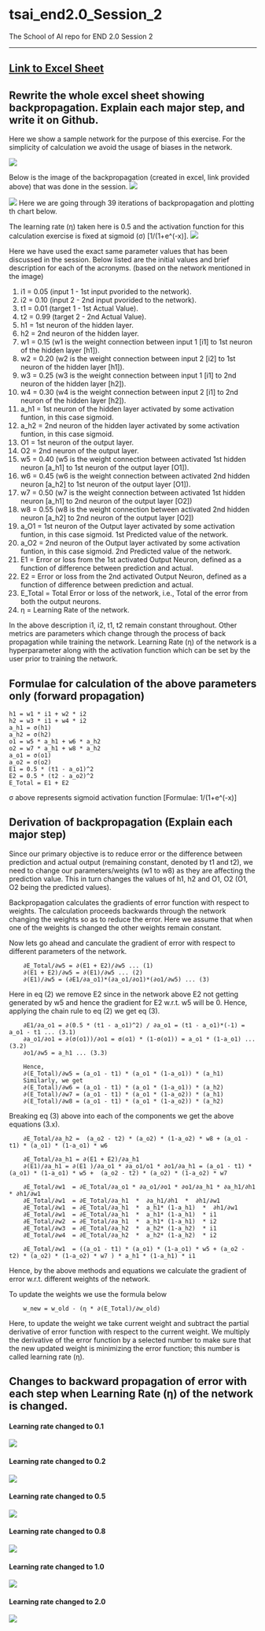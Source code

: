 # tsai_end2.0_Session_2
The School of AI repo for END 2.0 Session 2

---
## [Link to Excel Sheet](https://github.com/anirbanmukherjee2709/tsai_end2.0_Session_2/raw/main/Session_2_Backpropogation.xlsx)
## Rewrite the whole excel sheet showing backpropagation. Explain each major step, and write it on Github.
Here we show a sample network for the purpose of this exercise. For the simplicity of calculation we avoid the usage of biases in the network.

![](Metrics_Calc.png)

Below is the image of the backpropagation (created in excel, link provided above) that was done in the session.
![](Backpropogation_derivation.png)

![](Backpropogation_table.png)
Here we are going through 39 iterations of backpropagation and plotting th chart below.

The learning rate (η) taken here is 0.5 and the activation function for this calculation exercise is fixed at sigmoid (σ) [1/(1+e^(-x)].
![](eta%20%3D%200.5.png)

Here we have used the exact same parameter values that has been discussed in the session. Below listed are the initial values and brief description for each of the acronyms. (based on the network mentioned in the image)
1. i1 = 0.05 (input 1 - 1st input pvorided to the network).
2. i2 = 0.10 (input 2 - 2nd input pvorided to the network).
3. t1 = 0.01 (target 1 - 1st Actual Value).
4. t2 = 0.99 (target 2 - 2nd Actual Value).
5. h1 = 1st neuron of the hidden layer.
6. h2 = 2nd neuron of the hidden layer.
7. w1 = 0.15 (w1 is the weight connection between input 1 [i1] to 1st neuron of the hidden layer [h1]).
8. w2 = 0.20 (w2 is the weight connection between input 2 [i2] to 1st neuron of the hidden layer [h1]).
9. w3 = 0.25 (w3 is the weight connection between input 1 [i1] to 2nd neuron of the hidden layer [h2]).
10. w4 = 0.30 (w4 is the weight connection between input 2 [i1] to 2nd neuron of the hidden layer [h2]).
11. a_h1 = 1st neuron of the hidden layer activated by some activation funtion, in this case sigmoid.
12. a_h2 = 2nd neuron of the hidden layer activated by some activation funtion, in this case sigmoid.
13. O1 = 1st neuron of the output layer.
14. O2 = 2nd neuron of the output layer.
15. w5 = 0.40 (w5 is the weight connection between activated 1st hidden neuron [a_h1] to 1st neuron of the output layer [O1]).
16. w6 = 0.45 (w6 is the weight connection between activated 2nd hidden neuron [a_h2] to 1st neuron of the output layer [O1]).
17. w7 = 0.50 (w7 is the weight connection between activated 1st hidden neuron [a_h1] to 2nd neuron of the output layer [O2])
18. w8 = 0.55 (w8 is the weight connection between activated 2nd hidden neuron [a_h2] to 2nd neuron of the output layer [O2])
19. a_O1 = 1st neuron of the Output layer activated by some activation funtion, in this case sigmoid. 1st Predicted value of the network.
20. a_O2 = 2nd neuron of the Output layer activated by some activation funtion, in this case sigmoid. 2nd Predicted value of the network.
21. E1 = Error or loss from the 1st activated Output Neuron, defined as a function of difference between prediction and actual.
22. E2 = Error or loss from the 2nd activated Output Neuron, defined as a function of difference between prediction and actual.
23. E_Total = Total Error or loss of the network, i.e., Total of the error from both the output neurons.
24. η = Learning Rate of the network.

In the above description i1, i2, t1, t2 remain constant throughout. Other metrics are parameters which change through the process of back propagation while training the network.
Learning Rate (η) of the network is a hyperparameter along with the activation function which can be set by the user prior to training the network.

## Formulae for calculation of the above parameters only (forward propagation)
    h1 = w1 * i1 + w2 * i2
    h2 = w3 * i1 + w4 * i2
    a_h1 = σ(h1)
    a_h2 = σ(h2)
    o1 = w5 * a_h1 + w6 * a_h2
    o2 = w7 * a_h1 + w8 * a_h2
    a_o1 = σ(o1)
    a_o2 = σ(o2)
    E1 = 0.5 * (t1 - a_o1)^2
    E2 = 0.5 * (t2 - a_o2)^2
    E_Total = E1 + E2

σ above represents sigmoid activation function [Formulae: 1/(1+e^(-x)]

## Derivation of backpropagation (Explain each major step)
Since our primary objective is to reduce error or the difference between prediction and actual output (remaining constant, denoted by t1 and t2), we need to change our parameters/weights (w1 to w8) as they are affecting the prediction value. This in turn changes the values of h1, h2 and O1, O2 (O1, O2 being the predicted values).

Backpropagation calculates the gradients of error function with respect to weights. The calculation proceeds backwards through the network changing the weights so as to reduce the error. Here we assume that when one of the weights is changed the other weights remain constant.

Now lets go ahead and canculate the gradient of error with respect to different parameters of the network.
```
    ∂E_Total/∂w5 = ∂(E1 + E2)/∂w5 ... (1)
    ∂(E1 + E2)/∂w5 = ∂(E1)/∂w5 ... (2)
    ∂(E1)/∂w5 = (∂E1/∂a_o1)*(∂a_o1/∂o1)*(∂o1/∂w5) ... (3)
```
Here in eq (2) we remove E2 since in the network above E2 not getting generated by w5 and hence the gradient for E2 w.r.t. w5 will be 0. Hence, applying the chain rule to eq (2) we get eq (3).
```
    ∂E1/∂a_o1 = ∂(0.5 * (t1 - a_o1)^2) / ∂a_o1 = (t1 - a_o1)*(-1) = a_o1 - t1 ... (3.1)
    ∂a_o1/∂o1 = ∂(σ(o1))/∂o1 = σ(o1) * (1-σ(o1)) = a_o1 * (1-a_o1) ... (3.2)
    ∂o1/∂w5 = a_h1 ... (3.3)

    Hence,
    ∂(E_Total)/∂w5 = (a_o1 - t1) * (a_o1 * (1-a_o1)) * (a_h1)
    Similarly, we get
    ∂(E_Total)/∂w6 = (a_o1 - t1) * (a_o1 * (1-a_o1)) * (a_h2)
    ∂(E_Total)/∂w7 = (a_o1 - t1) * (a_o1 * (1-a_o2)) * (a_h1)
    ∂(E_Total)/∂w8 = (a_o1 - t1) * (a_o1 * (1-a_o2)) * (a_h2)
```
Breaking eq (3) above into each of the components we get the above equations (3.x).

```
    ∂E_Total/∂a_h2 =  (a_o2 - t2) * (a_o2) * (1-a_o2) * w8 + (a_o1 - t1) * (a_o1) * (1-a_o1) * w6

    ∂E_Total/∂a_h1 = ∂(E1 + E2)/∂a_h1
    ∂(E1)/∂a_h1 = ∂(E1 )/∂a_o1 * ∂a_o1/o1 * ∂o1/∂a_h1 = (a_o1 - t1) * (a_o1) * (1-a_o1) * w5 +  (a_o2 - t2) * (a_o2) * (1-a_o2) * w7

    ∂E_Total/∂w1  = ∂E_Total/∂a_o1 * ∂a_o1/∂o1 * ∂o1/∂a_h1 * ∂a_h1/∂h1 * ∂h1/∂w1
    ∂E_Total/∂w1  = ∂E_Total/∂a_h1  *  ∂a_h1/∂h1  *  ∂h1/∂w1
    ∂E_Total/∂w1  = ∂E_Total/∂a_h1  *  a_h1* (1-a_h1)  *  ∂h1/∂w1
    ∂E_Total/∂w1  = ∂E_Total/∂a_h1  *  a_h1* (1-a_h1)  * i1
    ∂E_Total/∂w2  = ∂E_Total/∂a_h1  *  a_h1* (1-a_h1)  * i2
    ∂E_Total/∂w3  = ∂E_Total/∂a_h2  *  a_h2* (1-a_h2)  * i1
    ∂E_Total/∂w4  = ∂E_Total/∂a_h2  *  a_h2* (1-a_h2)  * i2

    ∂E_Total/∂w1  = ((a_o1 - t1) * (a_o1) * (1-a_o1) * w5 + (a_o2 - t2) * (a_o2) * (1-a_o2) * w7 ) * a_h1 * (1-a_h1) * i1
```
Hence, by the above methods and equations we calculate the gradient of error w.r.t. different weights of the network.

To update the weights we use the formula below
```
    w_new = w_old - (η * ∂(E_Total)/∂w_old)
```
Here, to update the weight we take current weight and subtract the partial derivative of error function with respect to the current weight. We multiply the derivative of the error function by a selected number to make sure that the new updated weight is minimizing the error function; this number is called learning rate (η).

## Changes to backward propagation of error with each step when Learning Rate (η) of the network is changed.
#### Learning rate changed to 0.1
![](eta%20%3D%200.1.png)

#### Learning rate changed to 0.2
![](eta%20%3D%200.2.png)

#### Learning rate changed to 0.5
![](eta%20%3D%200.5.png)

#### Learning rate changed to 0.8
![](eta%20%3D%200.8.png)

#### Learning rate changed to 1.0
![](eta%20%3D%201.png)

#### Learning rate changed to 2.0
![](eta%20%3D%202.png)
